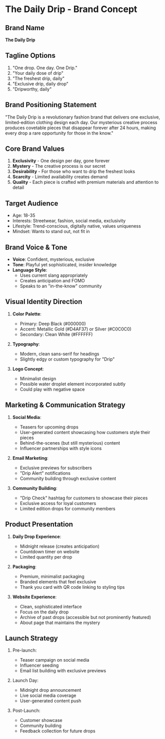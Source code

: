 # The Daily Drip - Brand Concept

## Brand Name
**The Daily Drip**

## Tagline Options
1. "One drop. One day. One Drip."
2. "Your daily dose of drip"
3. "The freshest drip, daily"
4. "Exclusive drip, daily drop"
5. "Dripworthy, daily"

## Brand Positioning Statement
"The Daily Drip is a revolutionary fashion brand that delivers one exclusive, limited-edition clothing design each day. Our mysterious creative process produces covetable pieces that disappear forever after 24 hours, making every drop a rare opportunity for those in the know."

## Core Brand Values
1. **Exclusivity** - One design per day, gone forever
2. **Mystery** - The creative process is our secret
3. **Desirability** - For those who want to drip the freshest looks
4. **Scarcity** - Limited availability creates demand
5. **Quality** - Each piece is crafted with premium materials and attention to detail

## Target Audience
- Age: 18-35
- Interests: Streetwear, fashion, social media, exclusivity
- Lifestyle: Trend-conscious, digitally native, values uniqueness
- Mindset: Wants to stand out, not fit in

## Brand Voice & Tone
- **Voice**: Confident, mysterious, exclusive
- **Tone**: Playful yet sophisticated, insider knowledge
- **Language Style**: 
  - Uses current slang appropriately
  - Creates anticipation and FOMO
  - Speaks to an "in-the-know" community

## Visual Identity Direction
1. **Color Palette**:
   - Primary: Deep Black (#000000)
   - Accent: Metallic Gold (#D4AF37) or Silver (#C0C0C0)
   - Secondary: Clean White (#FFFFFF)

2. **Typography**:
   - Modern, clean sans-serif for headings
   - Slightly edgy or custom typography for "Drip"

3. **Logo Concept**:
   - Minimalist design
   - Possible water droplet element incorporated subtly
   - Could play with negative space

## Marketing & Communication Strategy
1. **Social Media**:
   - Teasers for upcoming drops
   - User-generated content showcasing how customers style their pieces
   - Behind-the-scenes (but still mysterious) content
   - Influencer partnerships with style icons

2. **Email Marketing**:
   - Exclusive previews for subscribers
   - "Drip Alert" notifications
   - Community building through exclusive content

3. **Community Building**:
   - "Drip Check" hashtag for customers to showcase their pieces
   - Exclusive access for loyal customers
   - Limited edition drops for community members

## Product Presentation
1. **Daily Drop Experience**:
   - Midnight release (creates anticipation)
   - Countdown timer on website
   - Limited quantity per drop

2. **Packaging**:
   - Premium, minimalist packaging
   - Branded elements that feel exclusive
   - Thank you card with QR code linking to styling tips

3. **Website Experience**:
   - Clean, sophisticated interface
   - Focus on the daily drop
   - Archive of past drops (accessible but not prominently featured)
   - About page that maintains the mystery

## Launch Strategy
1. Pre-launch:
   - Teaser campaign on social media
   - Influencer seeding
   - Email list building with exclusive previews

2. Launch Day:
   - Midnight drop announcement
   - Live social media coverage
   - User-generated content push

3. Post-Launch:
   - Customer showcase
   - Community building
   - Feedback collection for future drops